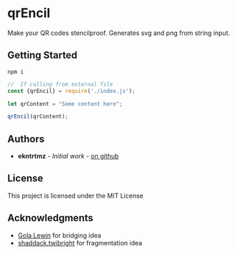 # qrEncil

Make your QR codes stencilproof. Generates svg and png from string input.

## Getting Started

```
npm i
```

```javascript
//  If calling from external file
const {qrEncil} = require('./index.js');

let qrContent = "Some content here";

qrEncil(qrContent);
```
## Authors

* **ekntrtmz** - *Initial work* - [on github](https://github.com/ekntrtmz)


## License

This project is licensed under the MIT License

## Acknowledgments

* [Gola Lewin](https://github.com/golanlevin) for bridging idea
* [shaddack.twibright](http://www.shaddack.twibright.com/projects/) for fragmentation idea
